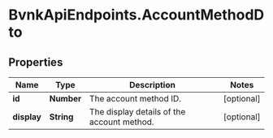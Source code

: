 # BvnkApiEndpoints.AccountMethodDto

## Properties

Name | Type | Description | Notes
------------ | ------------- | ------------- | -------------
**id** | **Number** | The account method ID. | [optional] 
**display** | **String** | The display details of the account method. | [optional] 


